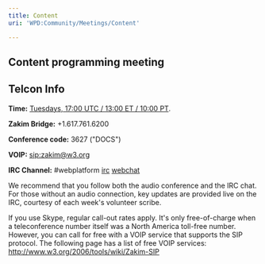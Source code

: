 ```yaml
---
title: Content
uri: 'WPD:Community/Meetings/Content'

---
```

## <span>Content programming meeting</span>

## <span>Telcon Info</span>

**Time:** [Tuesdays, 17:00 UTC / 13:00 ET / 10:00 PT](http://everytimezone.com/#2014-2-25,1800).

**Zakim Bridge:** +1.617.761.6200

**Conference code:** 3627 ("DOCS")

**VOIP:** <sip:zakim@w3.org>

**IRC Channel:** \#webplatform [irc](irc://irc.freenode.net/webplatform) [webchat](http://webchat.freenode.net/?channels=#webplatform)

We recommend that you follow both the audio conference and the IRC chat. For those without an audio connection, key updates are provided live on the IRC, courtesy of each week's volunteer scribe.

If you use Skype, regular call-out rates apply. It's only free-of-charge when a teleconference number itself was a North America toll-free number. However, you can call for free with a VOIP service that supports the SIP protocol. The following page has a list of free VOIP services: <http://www.w3.org/2006/tools/wiki/Zakim-SIP>